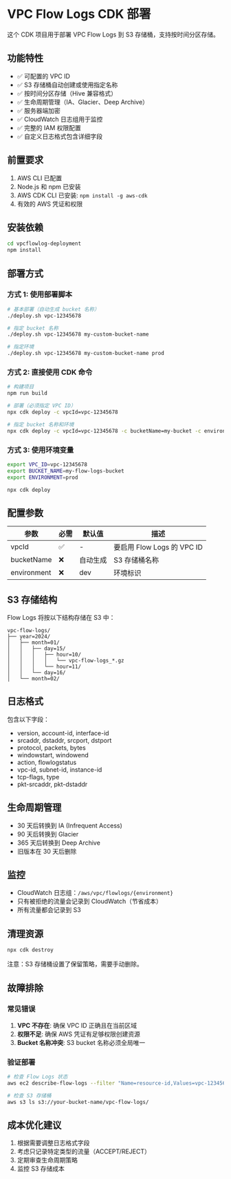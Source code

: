 # VPC Flow Logs CDK 部署

这个 CDK 项目用于部署 VPC Flow Logs 到 S3 存储桶，支持按时间分区存储。

## 功能特性

- ✅ 可配置的 VPC ID
- ✅ S3 存储桶自动创建或使用指定名称
- ✅ 按时间分区存储（Hive 兼容格式）
- ✅ 生命周期管理（IA、Glacier、Deep Archive）
- ✅ 服务器端加密
- ✅ CloudWatch 日志组用于监控
- ✅ 完整的 IAM 权限配置
- ✅ 自定义日志格式包含详细字段

## 前置要求

1. AWS CLI 已配置
2. Node.js 和 npm 已安装
3. AWS CDK CLI 已安装: `npm install -g aws-cdk`
4. 有效的 AWS 凭证和权限

## 安装依赖

```bash
cd vpcflowlog-deployment
npm install
```

## 部署方式

### 方式 1: 使用部署脚本

```bash
# 基本部署（自动生成 bucket 名称）
./deploy.sh vpc-12345678

# 指定 bucket 名称
./deploy.sh vpc-12345678 my-custom-bucket-name

# 指定环境
./deploy.sh vpc-12345678 my-custom-bucket-name prod
```

### 方式 2: 直接使用 CDK 命令

```bash
# 构建项目
npm run build

# 部署（必须指定 VPC ID）
npx cdk deploy -c vpcId=vpc-12345678

# 指定 bucket 名称和环境
npx cdk deploy -c vpcId=vpc-12345678 -c bucketName=my-bucket -c environment=prod
```

### 方式 3: 使用环境变量

```bash
export VPC_ID=vpc-12345678
export BUCKET_NAME=my-flow-logs-bucket
export ENVIRONMENT=prod

npx cdk deploy
```

## 配置参数

| 参数 | 必需 | 默认值 | 描述 |
|------|------|--------|------|
| vpcId | ✅ | - | 要启用 Flow Logs 的 VPC ID |
| bucketName | ❌ | 自动生成 | S3 存储桶名称 |
| environment | ❌ | dev | 环境标识 |

## S3 存储结构

Flow Logs 将按以下结构存储在 S3 中：

```
vpc-flow-logs/
├── year=2024/
│   ├── month=01/
│   │   ├── day=15/
│   │   │   ├── hour=10/
│   │   │   │   └── vpc-flow-logs_*.gz
│   │   │   └── hour=11/
│   │   └── day=16/
│   └── month=02/
```

## 日志格式

包含以下字段：
- version, account-id, interface-id
- srcaddr, dstaddr, srcport, dstport
- protocol, packets, bytes
- windowstart, windowend
- action, flowlogstatus
- vpc-id, subnet-id, instance-id
- tcp-flags, type
- pkt-srcaddr, pkt-dstaddr

## 生命周期管理

- 30 天后转换到 IA (Infrequent Access)
- 90 天后转换到 Glacier
- 365 天后转换到 Deep Archive
- 旧版本在 30 天后删除

## 监控

- CloudWatch 日志组：`/aws/vpc/flowlogs/{environment}`
- 只有被拒绝的流量会记录到 CloudWatch（节省成本）
- 所有流量都会记录到 S3

## 清理资源

```bash
npx cdk destroy
```

注意：S3 存储桶设置了保留策略，需要手动删除。

## 故障排除

### 常见错误

1. **VPC 不存在**: 确保 VPC ID 正确且在当前区域
2. **权限不足**: 确保 AWS 凭证有足够权限创建资源
3. **Bucket 名称冲突**: S3 bucket 名称必须全局唯一

### 验证部署

```bash
# 检查 Flow Logs 状态
aws ec2 describe-flow-logs --filter "Name=resource-id,Values=vpc-12345678"

# 检查 S3 存储桶
aws s3 ls s3://your-bucket-name/vpc-flow-logs/
```

## 成本优化建议

1. 根据需要调整日志格式字段
2. 考虑只记录特定类型的流量（ACCEPT/REJECT）
3. 定期审查生命周期策略
4. 监控 S3 存储成本